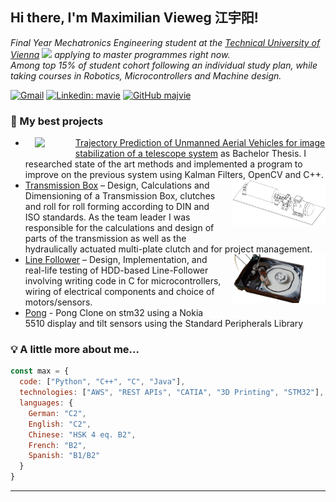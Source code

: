 <h2> Hi there, I'm Maximilian Vieweg 江宇阳!</h2>
<p><em>
Final Year Mechatronics Engineering student at the <a href="https://www.tuwien.at/en/">Technical University of Vienna</a> <img src="https://repositum.tuwien.at/image/TU-logo.png" width="15"> applying to master programmes right now. <br>
Among top 15% of student cohort following an individual study plan, while taking courses in Robotics, Microcontrollers and Machine design. 
</em></p>

[![Gmail](https://img.shields.io/badge/-Gmail-c14438?style=flat&logo=Gmail&logoColor=white)](mailto:maximilian.vieweg@gmail.com)
[![Linkedin: mavie](https://img.shields.io/badge/-LinkedIn-blue?style=flat-square&logo=Linkedin&logoColor=white&link=https://www.linkedin.com/in/mavie/)](https://www.linkedin.com/in/mavie/)
[![GitHub majvie](https://img.shields.io/github/followers/majvie?label=follow&style=social)](https://github.com/majvie)

### 🌱 My best projects

- <img align="right" src="https://www.acin.tuwien.ac.at/file/project/iat/OptoFence/optofence_overview-2-300x298.jpg" width="65" style="margin-bottom: 15px; padding-left: 15px; float: left; border-radius: 10%;"/> <a href="https://www.acin.tuwien.ac.at/en/project/optofence/">Trajectory Prediction of Unmanned Aerial Vehicles for image stabilization of a telescope system</a> as Bachelor Thesis. I researched state of the art methods and implemented a program to improve on the previous system using Kalman Filters, OpenCV and C++.
- <img align="right" src="assets/transmission_box.png" width="150" style="padding-bottom: 15px; padding-left: 15px; float: right;clear:both;border-radius: 10px;"><a href="https://github.com/majvie/transmission_box">Transmission Box</a> – Design, Calculations and Dimensioning of a Transmission Box, clutches and roll for roll forming according to DIN and ISO standards. As the team leader I was responsible for the calculations and design of parts of the transmission as well as the hydraulically actuated multi-plate clutch and for project management. 
- <img align="right" src="assets/line_follower.png" width="150" style="padding-bottom: 15px; padding-left: 15px; float: right;clear:both;"><a href="https://github.com/majvie/line_follower">Line Follower</a> – Design, Implementation, and real-life testing of HDD-based Line-Follower involving writing code in C for microcontrollers, wiring of electrical components and choice of motors/sensors. 
- <a href="https://github.com/majvie/pong">Pong</a> - Pong Clone on stm32 using a Nokia 5510 display and tilt sensors using the Standard Peripherals Library

### 💡 A little more about me...  

```javascript
const max = {
  code: ["Python", "C++", "C", "Java"],
  technologies: ["AWS", "REST APIs", "CATIA", "3D Printing", "STM32"],
  languages: {
    German: "C2",
    English: "C2",
    Chinese: "HSK 4 eq. B2",
    French: "B2", 
    Spanish: "B1/B2"
  }
}
```


---
